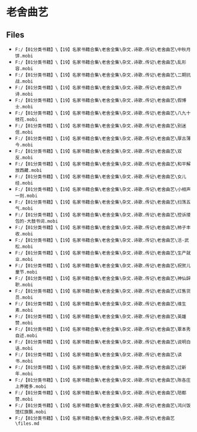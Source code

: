 # 老舍曲艺

## Files

- `F:/【01分类书籍】\【19】名家书籍合集\老舍全集\杂文.诗歌.传记\老舍曲艺\中秋月饼.mobi`
- `F:/【01分类书籍】\【19】名家书籍合集\老舍全集\杂文.诗歌.传记\老舍曲艺\乱形容.mobi`
- `F:/【01分类书籍】\【19】名家书籍合集\老舍全集\杂文.诗歌.传记\老舍曲艺\二期抗战.mobi`
- `F:/【01分类书籍】\【19】名家书籍合集\老舍全集\杂文.诗歌.传记\老舍曲艺\作诗.mobi`
- `F:/【01分类书籍】\【19】名家书籍合集\老舍全集\杂文.诗歌.传记\老舍曲艺\假博士.mobi`
- `F:/【01分类书籍】\【19】名家书籍合集\老舍全集\杂文.诗歌.传记\老舍曲艺\八九十枝花.mobi`
- `F:/【01分类书籍】\【19】名家书籍合集\老舍全集\杂文.诗歌.传记\老舍曲艺\别迷信.mobi`
- `F:/【01分类书籍】\【19】名家书籍合集\老舍全集\杂文.诗歌.传记\老舍曲艺\厚古薄今.mobi`
- `F:/【01分类书籍】\【19】名家书籍合集\老舍全集\杂文.诗歌.传记\老舍曲艺\双反.mobi`
- `F:/【01分类书籍】\【19】名家书籍合集\老舍全集\杂文.诗歌.传记\老舍曲艺\和平解放西藏.mobi`
- `F:/【01分类书籍】\【19】名家书籍合集\老舍全集\杂文.诗歌.传记\老舍曲艺\女儿经.mobi`
- `F:/【01分类书籍】\【19】名家书籍合集\老舍全集\杂文.诗歌.传记\老舍曲艺\小相声一则.mobi`
- `F:/【01分类书籍】\【19】名家书籍合集\老舍全集\杂文.诗歌.传记\老舍曲艺\扫荡五气.mobi`
- `F:/【01分类书籍】\【19】名家书籍合集\老舍全集\杂文.诗歌.传记\老舍曲艺\控诉搂包的-大鼓书词.mobi`
- `F:/【01分类书籍】\【19】名家书籍合集\老舍全集\杂文.诗歌.传记\老舍曲艺\柿子丰收.mobi`
- `F:/【01分类书籍】\【19】名家书籍合集\老舍全集\杂文.诗歌.传记\老舍曲艺\活-武松.mobi`
- `F:/【01分类书籍】\【19】名家书籍合集\老舍全集\杂文.诗歌.传记\老舍曲艺\生产就业.mobi`
- `F:/【01分类书籍】\【19】名家书籍合集\老舍全集\杂文.诗歌.传记\老舍曲艺\祝贺儿童节.mobi`
- `F:/【01分类书籍】\【19】名家书籍合集\老舍全集\杂文.诗歌.传记\老舍曲艺\神仙辞职.mobi`
- `F:/【01分类书籍】\【19】名家书籍合集\老舍全集\杂文.诗歌.传记\老舍曲艺\红售货员.mobi`
- `F:/【01分类书籍】\【19】名家书籍合集\老舍全集\杂文.诗歌.传记\老舍曲艺\维生素.mobi`
- `F:/【01分类书籍】\【19】名家书籍合集\老舍全集\杂文.诗歌.传记\老舍曲艺\英雄赞.mobi`
- `F:/【01分类书籍】\【19】名家书籍合集\老舍全集\杂文.诗歌.传记\老舍曲艺\覃本秀自述.mobi`
- `F:/【01分类书籍】\【19】名家书籍合集\老舍全集\杂文.诗歌.传记\老舍曲艺\说明白话.mobi`
- `F:/【01分类书籍】\【19】名家书籍合集\老舍全集\杂文.诗歌.传记\老舍曲艺\读书.mobi`
- `F:/【01分类书籍】\【19】名家书籍合集\老舍全集\杂文.诗歌.传记\老舍曲艺\过新年.mobi`
- `F:/【01分类书籍】\【19】名家书籍合集\老舍全集\杂文.诗歌.传记\老舍曲艺\陈各庄上养猪多.mobi`
- `F:/【01分类书籍】\【19】名家书籍合集\老舍全集\杂文.诗歌.传记\老舍曲艺\陪都赞.mobi`
- `F:/【01分类书籍】\【19】名家书籍合集\老舍全集\杂文.诗歌.传记\老舍曲艺\鸿兴饭馆红旗飘.mobi`
- `F:/【01分类书籍】\【19】名家书籍合集\老舍全集\杂文.诗歌.传记\老舍曲艺\files.md`
